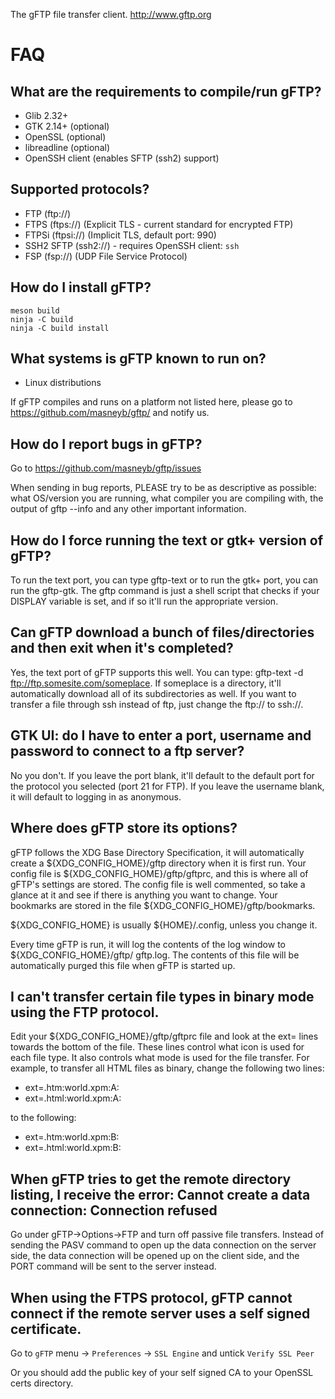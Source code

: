 The gFTP file transfer client. http://www.gftp.org

# FAQ

## What are the requirements to compile/run gFTP?

  - Glib 2.32+
  - GTK 2.14+ (optional)
  - OpenSSL (optional)
  - libreadline (optional)
  - OpenSSH client (enables SFTP (ssh2) support)


## Supported protocols?

  - FTP (ftp://)
  - FTPS (ftps://) (Explicit TLS - current standard for encrypted FTP)
  - FTPSi (ftpsi://) (Implicit TLS, default port: 990)
  - SSH2 SFTP (ssh2://) - requires OpenSSH client: `ssh`
  - FSP (fsp://) (UDP File Service Protocol)


## How do I install gFTP?

  ```
  meson build
  ninja -C build
  ninja -C build install
  ```

## What systems is gFTP known to run on?

  - Linux distributions

  If gFTP compiles and runs on a platform not listed here, please go to
  https://github.com/masneyb/gftp/ and notify us.


## How do I report bugs in gFTP?

  Go to https://github.com/masneyb/gftp/issues

  When sending in bug reports, PLEASE try to be as descriptive as
  possible: what OS/version you are running, what compiler you are
  compiling with, the output of gftp --info and any other important information.


## How do I force running the text or gtk+ version of gFTP?

  To run the text port, you can type gftp-text or to run the gtk+ port, you can
  run the gftp-gtk. The gftp command is just a shell script that checks if your
  DISPLAY variable is set, and if so it'll run the appropriate version.


## Can gFTP download a bunch of files/directories and then exit when it's completed?

  Yes, the text port of gFTP supports this well. You can type:
  gftp-text -d ftp://ftp.somesite.com/someplace.
  If someplace is a directory, it'll automatically download all of its
  subdirectories as well. If you want to transfer a file through ssh instead of
  ftp, just change the ftp:// to ssh://.


## GTK UI: do I have to enter a port, username and password to connect to a ftp server?

  No you don't. If you leave the port blank, it'll default to the default port
  for the protocol you selected (port 21 for FTP). If you leave the username
  blank, it will default to logging in as anonymous.


## Where does gFTP store its options?

  gFTP follows the XDG Base Directory Specification, it will automatically create a
  ${XDG_CONFIG_HOME}/gftp directory when it is first run. Your
  config file is ${XDG_CONFIG_HOME}/gftp/gftprc, and this is where all of gFTP's settings are
  stored. The config file is well commented, so take a glance at it and see if
  there is anything you want to change. Your bookmarks are stored in the file
  ${XDG_CONFIG_HOME}/gftp/bookmarks.

  ${XDG_CONFIG_HOME} is usually ${HOME}/.config, unless you change it.

  Every time gFTP is run, it will log the contents of the log window to ${XDG_CONFIG_HOME}/gftp/
  gftp.log. The contents of this file will be automatically purged this file when
  gFTP is started up.


## I can't transfer certain file types in binary mode using the FTP protocol.

  Edit your ${XDG_CONFIG_HOME}/gftp/gftprc file and look at the ext= lines towards the bottom of
  the file. These lines control what icon is used for each file type. It also
  controls what mode is used for the file transfer. For example, to transfer all
  HTML files as binary, change the following two lines:

  - ext=.htm:world.xpm:A:
  - ext=.html:world.xpm:A:

  to the following:
  - ext=.htm:world.xpm:B:
  - ext=.html:world.xpm:B:

## When gFTP tries to get the remote directory listing, I receive the error: Cannot create a data connection: Connection refused

  Go under gFTP->Options->FTP and turn off passive file transfers. Instead of
  sending the PASV command to open up the data connection on the server side, the
  data connection will be opened up on the client side, and the PORT command will
  be sent to the server instead.


## When using the FTPS protocol, gFTP cannot connect if the remote server uses a self signed certificate.

  Go to `gFTP` menu -> `Preferences` -> `SSL Engine` and untick `Verify SSL Peer`

  Or you should add the public key of your self signed CA to your OpenSSL certs
  directory.

